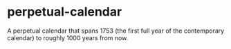 perpetual-calendar
==================

A perpetual calendar that spans 1753 (the first full year of the contemporary calendar) to roughly 1000 years from now.
